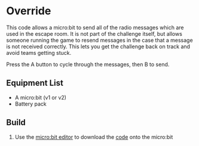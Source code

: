 # Override

This code allows a micro:bit to send all of the radio messages which are used in the escape room.  It is not part of the challenge itself, but allows someone running the game to resend messages in the case that a message is not received correctly.  This lets you get the challenge back on track and avoid teams getting stuck.

Press the A button to cycle through the messages, then B to send.


## Equipment List

* A micro:bit (v1 or v2)
* Battery pack

## Build

1. Use the [micro:bit editor](https://python.microbit.org/v/3/) to download the [code](battery.py) onto the micro:bit
